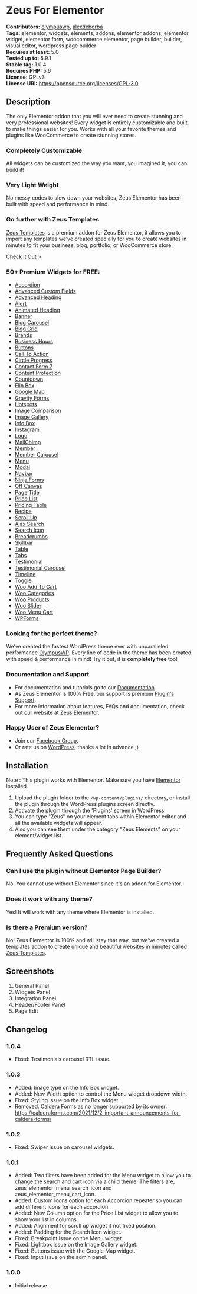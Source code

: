 # Zeus For Elementor #
**Contributors:** [olympuswp](https://profiles.wordpress.org/olympuswp/), [alexdeborba](https://profiles.wordpress.org/alexdeborba/)  
**Tags:** elementor, widgets, elements, addons, elementor addons, elementor widget, elementor form, woocommerce elementor, page builder, builder, visual editor, wordpress page builder  
**Requires at least:** 5.0  
**Tested up to:** 5.9.1  
**Stable tag:** 1.0.4  
**Requires PHP:** 5.6  
**License:** GPLv3  
**License URI:** https://opensource.org/licenses/GPL-3.0  

## Description ##

The only Elementor addon that you will ever need to create stunning and very professional websites! Every widget is entirely customizable and built to make things easier for you.
Works with all your favorite themes and plugins like WooCommerce to create stunning stores. 

### Completely Customizable
All widgets can be customized the way you want, you imagined it, you can build it!

### Very Light Weight
No messy codes to slow down your websites, Zeus Elementor has been built with speed and performance in mind.

### Go further with Zeus Templates
[Zeus Templates](https://zeus-elementor.com/zeus-templates/) is a premium addon for Zeus Elementor, it allows you to import any templates we’ve created specially for you to create websites in minutes to fit your business, blog, portfolio, or WooCommerce store.

[Check it Out >](https://zeus-elementor.com/zeus-templates/)

### 50+ Premium Widgets for FREE:
- [Accordion](https://widgets.zeus-elementor.com/accordion/)
- [Advanced Custom Fields](https://widgets.zeus-elementor.com/advanced-custom-fields/)
- [Advanced Heading](https://widgets.zeus-elementor.com/advanced-heading/)
- [Alert](https://widgets.zeus-elementor.com/alert/)
- [Animated Heading](https://widgets.zeus-elementor.com/animated-heading/)
- [Banner](https://widgets.zeus-elementor.com/banner/)
- [Blog Carousel](https://widgets.zeus-elementor.com/blog-carousel/)
- [Blog Grid](https://widgets.zeus-elementor.com/blog-grid/)
- [Brands](https://widgets.zeus-elementor.com/brands/)
- [Business Hours](https://widgets.zeus-elementor.com/business-hours/)
- [Buttons](https://widgets.zeus-elementor.com/buttons/)
- [Call To Action](https://widgets.zeus-elementor.com/call-to-action/)
- [Circle Progress](https://widgets.zeus-elementor.com/circle-progress/)
- [Contact Form 7](https://widgets.zeus-elementor.com/contact-form-7/)
- [Content Protection](https://widgets.zeus-elementor.com/content-protection/)
- [Countdown](https://widgets.zeus-elementor.com/countdown/)
- [Flip Box](https://widgets.zeus-elementor.com/flip-box/)
- [Google Map](https://widgets.zeus-elementor.com/google-map/)
- [Gravity Forms](https://widgets.zeus-elementor.com/gravity-forms/)
- [Hotspots](https://widgets.zeus-elementor.com/hotspots/)
- [Image Comparison](https://widgets.zeus-elementor.com/image-comparison/)
- [Image Gallery](https://widgets.zeus-elementor.com/image-gallery/)
- [Info Box](https://widgets.zeus-elementor.com/info-box/)
- [Instagram](https://widgets.zeus-elementor.com/instagram/)
- [Logo](https://widgets.zeus-elementor.com/logo/)
- [MailChimp](https://widgets.zeus-elementor.com/mailchimp/)
- [Member](https://widgets.zeus-elementor.com/member/)
- [Member Carousel](https://widgets.zeus-elementor.com/member-carousel/)
- [Menu](https://widgets.zeus-elementor.com/menu/)
- [Modal](https://widgets.zeus-elementor.com/modal/)
- [Navbar](https://widgets.zeus-elementor.com/navbar/)
- [Ninja Forms](https://widgets.zeus-elementor.com/ninja-forms/)
- [Off Canvas](https://widgets.zeus-elementor.com/off-canvas/)
- [Page Title](https://widgets.zeus-elementor.com/page-title/)
- [Price List](https://widgets.zeus-elementor.com/price-list/)
- [Pricing Table](https://widgets.zeus-elementor.com/pricing-table/)
- [Recipe](https://widgets.zeus-elementor.com/recipe/)
- [Scroll Up](https://widgets.zeus-elementor.com/scroll-up/)
- [Ajax Search](https://widgets.zeus-elementor.com/ajax-search/)
- [Search Icon](https://widgets.zeus-elementor.com/search-icon/)
- [Breadcrumbs](https://widgets.zeus-elementor.com/breadcrumbs/)
- [Skillbar](https://widgets.zeus-elementor.com/skillbar/)
- [Table](https://widgets.zeus-elementor.com/table/)
- [Tabs](https://widgets.zeus-elementor.com/tabs/)
- [Testimonial](https://widgets.zeus-elementor.com/testimonial/)
- [Testimonial Carousel](https://widgets.zeus-elementor.com/testimonial-carousel/)
- [Timeline](https://widgets.zeus-elementor.com/timeline/)
- [Toggle](https://widgets.zeus-elementor.com/toggle/)
- [Woo Add To Cart](https://widgets.zeus-elementor.com/woo-add-to-cart/)
- [Woo Categories](https://widgets.zeus-elementor.com/woo-categories/)
- [Woo Products](https://widgets.zeus-elementor.com/woo-products/)
- [Woo Slider](https://widgets.zeus-elementor.com/woo-slider/)
- [Woo Menu Cart](https://widgets.zeus-elementor.com/woo-menu-cart/)
- [WPForms](https://widgets.zeus-elementor.com/wpforms/)

### Looking for the perfect theme?

We’ve created the fastest WordPress theme ever with unparalleled performance [OlympusWP](https://wordpress.org/themes/olympuswp/). Every line of code in the theme has been created with speed & performance in mind!
Try it out, it is **completely free** too!

### Documentation and Support

- For documentation and tutorials go to our [Documentation](https://zeus-elementor.com/documentation/). 
- As Zeus Elementor is 100% Free, our support is premium [Plugin's Support](https://zeus-elementor.com/support/).
- For more information about features, FAQs and documentation, check out our website at [Zeus Elementor](https://zeus-elementor.com/).

### Happy User of Zeus Elementor?

- Join our [Facebook Group](https://www.facebook.com/groups/zeuselementor/).
- Or rate us on [WordPress](https://wordpress.org/support/plugin/zeus-elementor/reviews/?rate=5#new-post), thanks a lot in advance ;)

## Installation ##

Note : This plugin works with Elementor. Make sure you have [Elementor](https://wordpress.org/plugins/elementor/) installed.

1. Upload the plugin folder to the `/wp-content/plugins/` directory, or install the plugin through the WordPress plugins screen directly.
2. Activate the plugin through the 'Plugins' screen in WordPress
3. You can type "Zeus" on your element tabs within Elementor editor and all the available widgets will appear.
4. Also you can see them under the category "Zeus Elements" on your element/widget list.

## Frequently Asked Questions ##

### Can I use the plugin without Elementor Page Builder? ###

No. You cannot use without Elementor since it's an addon for Elementor.

### Does it work with any theme? ###

Yes! It will work with any theme where Elementor is installed.

### Is there a Premium version? ###

No! Zeus Elementor is 100% and will stay that way, but we've created a templates addon to create unique and beautiful websites in minutes called [Zeus Templates](https://zeus-elementor.com/zeus-templates/).

## Screenshots ##

1. General Panel
2. Widgets Panel
3. Integration Panel
4. Header/Footer Panel
5. Page Edit

## Changelog ##

### 1.0.4 ###
* Fixed: Testimonials carousel RTL issue.

### 1.0.3 ###
* Added: Image type on the Info Box widget.
* Added: New Width option to control the Menu widget dropdown width.
* Fixed: Styling issue on the Info Box widget.
* Removed: Caldera Forms as no longer supported by its owner: https://calderaforms.com/2021/12/2-important-announcements-for-caldera-forms/

### 1.0.2 ###
* Fixed: Swiper issue on carousel widgets.

### 1.0.1 ###
* Added: Two filters have been added for the Menu widget to allow you to change the search and cart icon via a child theme. The filters are, zeus_elementor_menu_search_icon and zeus_elementor_menu_cart_icon.
* Added: Custom Icons option for each Accordion repeater so you can add different icons for each accordion.
* Added: New Column option for the Price List widget to allow you to show your list in columns.
* Added: Alignment for scroll up widget if not fixed position.
* Added: Padding for the Search Icon widget.
* Fixed: Breakpoint issue on the Menu widget.
* Fixed: Lightbox issue on the Image Gallery widget.
* Fixed: Buttons issue with the Google Map widget.
* Fixed: Input issue on the admin panel.

### 1.0.0 ###
* Initial release.
